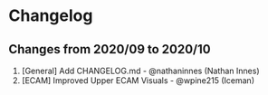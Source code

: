 # Changelog
<!-- ⚠⚠ Please follow the format provided ⚠⚠ -->
<!-- Always use "1." at the start instead of "2. " or "X. " as GitHub will auto renumber everything. -->
<!-- Use the following format below -->
<!--  1. [Changed Area] Title of changes - @github username (Name)  -->
## Changes from 2020/09 to 2020/10

1. [General] Add CHANGELOG.md - @nathaninnes (Nathan Innes)
2. [ECAM] Improved Upper ECAM Visuals - @wpine215 (Iceman)

